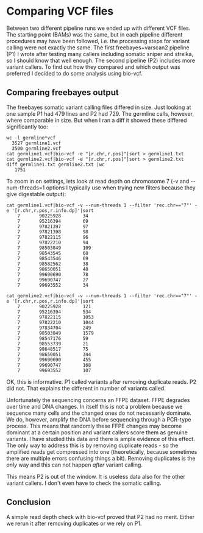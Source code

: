 # Comparing VCF files

Between two different pipeline runs we ended up with different VCF
files. The starting point (BAMs) was the same, but in each pipeline
different procedures may have been followed, i.e. the processing steps
for variant calling were not exactly the same. The first
freebayes+varscan2 pipeline (P1) I wrote after testing many callers
including somatic sniper and strelka, so I should know that well
enough. The second pipeline (P2) includes more variant callers. To
find out how they compared and which output was preferred I decided to
do some analysis using bio-vcf.

## Comparing freebayes output

The freebayes somatic variant calling files differed in size. Just
looking at one sample P1 had 479 lines and P2 had 729. The germline
calls, however, where comparable in size. But when I ran a diff it
showed these differed significantly too:

    wc -l germline*vcf
      3527 germline1.vcf
      3500 germline2.vcf
    cat germline1.vcf|bio-vcf -e "[r.chr,r.pos]"|sort > germline1.txt
    cat germline2.vcf|bio-vcf -e "[r.chr,r.pos]"|sort > germline2.txt
    diff germline1.txt germline2.txt |wc
       1751

To zoom in on settings, lets look at read depth on chromosome 7 (-v
and --num-threads=1 options I typically use when trying new filters
because they give digestable output):

    cat germline1.vcf|bio-vcf -v --num-threads 1 --filter 'rec.chr=="7"' -e '[r.chr,r.pos,r.info.dp]'|sort
        7       90225928        34
        7       95216394        69
        7       97821397        97
        7       97821398        98
        7       97822115        96
        7       97822210        94
        7       98503849        109
        7       98543545        68
        7       98543546        69
        7       98582562        38
        7       98650051        48
        7       99690690        78
        7       99690747        27
        7       99693552        34

    cat germline2.vcf|bio-vcf -v --num-threads 1 --filter 'rec.chr=="7"' -e '[r.chr,r.pos,r.info.dp]'|sort
        7       90225928        121
        7       95216394        534
        7       97822115        1053
        7       97822210        1044
        7       97834704        249
        7       98503849        1579
        7       98547176        59
        7       98553739        21
        7       98648517        75
        7       98650051        344
        7       99690690        455
        7       99690747        168
        7       99693552        107

OK, this is informative. P1 called variants after removing duplicate reads. P2
did not. That explains the different in number of variants called.

Unfortunately the sequencing concerns an FFPE dataset. FFPE degrades
over time and DNA changes. In itself this is not a problem because we
sequence many cells and the changed ones do not necessarily
dominate. We do, however, amplify the DNA before sequencing through a
PCR-type process. This means that randomly these FFPE changes may
become dominant at a certain position and variant callers score them
as genuine variants. I have studied this data and there is ample
evidence of this effect. The only way to address this is by removing
duplicate reads - so the amplified reads get compressed into one
(theoretically, because sometimes there are multiple errors confusing
things a bit). Removing duplicates is the *only* way and this can not
happen *after* variant calling.

This means P2 is out of the window. It is useless data also for the
other variant callers. I don't even have to check the somatic calling.

## Conclusion

A simple read depth check with bio-vcf proved that P2 had no
merit. Either we rerun it after removing duplicates or we rely on P1.
